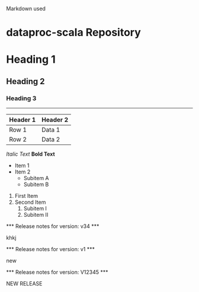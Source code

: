 Markdown used
# dataproc-scala Repository
# Heading 1
## Heading 2
### Heading 3

---

| Header 1 | Header 2 |
|----------|----------|
| Row 1    | Data 1   |
| Row 2    | Data 2   |


*Italic Text*
**Bold Text**

- Item 1
- Item 2
  - Subitem A
  - Subitem B

1. First Item
2. Second Item
   1. Subitem I
   2. Subitem II


*** Release notes for version: v34 ***

khkj

*** Release notes for version: v1 ***

new 

*** Release notes for version: V12345 ***

NEW RELEASE